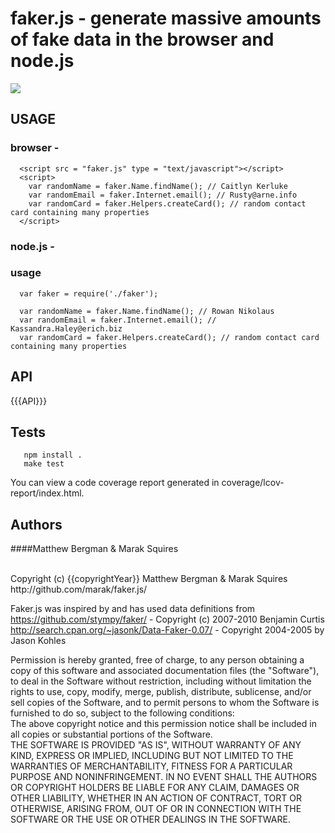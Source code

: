 # faker.js - generate massive amounts of fake data in the browser and node.js
<img src = "http://imgur.com/KiinQ.png" border = "0">

## USAGE

### browser -

      <script src = "faker.js" type = "text/javascript"></script>
      <script>
        var randomName = faker.Name.findName(); // Caitlyn Kerluke
        var randomEmail = faker.Internet.email(); // Rusty@arne.info
        var randomCard = faker.Helpers.createCard(); // random contact card containing many properties
      </script>

### node.js -

### usage

      var faker = require('./faker');

      var randomName = faker.Name.findName(); // Rowan Nikolaus
      var randomEmail = faker.Internet.email(); // Kassandra.Haley@erich.biz
      var randomCard = faker.Helpers.createCard(); // random contact card containing many properties


## API

{{{API}}}

## Tests
       npm install .
       make test

You can view a code coverage report generated in coverage/lcov-report/index.html.

## Authors

####Matthew Bergman & Marak Squires

<br/>
Copyright (c) {{copyrightYear}} Matthew Bergman & Marak Squires http://github.com/marak/faker.js/
<br/>

Faker.js was inspired by and has used data definitions from
<br/>
  https://github.com/stympy/faker/ - Copyright (c) 2007-2010 Benjamin Curtis <br/>
  http://search.cpan.org/~jasonk/Data-Faker-0.07/ - Copyright 2004-2005 by Jason Kohles <br/>

Permission is hereby granted, free of charge, to any person obtaining
a copy of this software and associated documentation files (the
"Software"), to deal in the Software without restriction, including
without limitation the rights to use, copy, modify, merge, publish,
distribute, sublicense, and/or sell copies of the Software, and to
permit persons to whom the Software is furnished to do so, subject to
the following conditions:
<br/>
The above copyright notice and this permission notice shall be
included in all copies or substantial portions of the Software.
<br/>
THE SOFTWARE IS PROVIDED "AS IS", WITHOUT WARRANTY OF ANY KIND,
EXPRESS OR IMPLIED, INCLUDING BUT NOT LIMITED TO THE WARRANTIES OF
MERCHANTABILITY, FITNESS FOR A PARTICULAR PURPOSE AND
NONINFRINGEMENT. IN NO EVENT SHALL THE AUTHORS OR COPYRIGHT HOLDERS BE
LIABLE FOR ANY CLAIM, DAMAGES OR OTHER LIABILITY, WHETHER IN AN ACTION
OF CONTRACT, TORT OR OTHERWISE, ARISING FROM, OUT OF OR IN CONNECTION
WITH THE SOFTWARE OR THE USE OR OTHER DEALINGS IN THE SOFTWARE.
